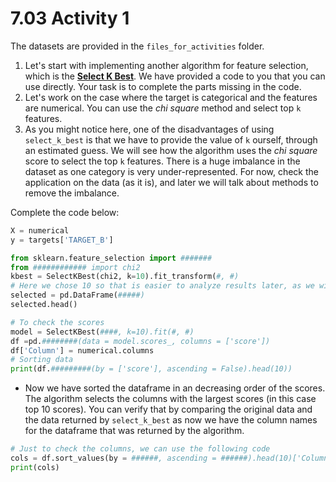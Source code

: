 # 7.03 Activity 1

The datasets are provided in the `files_for_activities` folder.

1. Let's start with implementing another algorithm for feature selection, which is the **[Select K Best](https://scikit-learn.org/stable/modules/generated/sklearn.feature_selection.SelectKBest.html)**. We have provided a code to you that you can use directly. Your task is to complete the parts missing in the code.
2. Let's work on the case where the target is categorical and the features are numerical. You can use the _chi square_ method and select top `k` features.
3. As you might notice here, one of the disadvantages of using `select_k_best` is that we have to provide the value of `k` ourself, through an estimated guess. We will see how the algorithm uses the _chi square_ score to select the top `k` features. There is a huge imbalance in the dataset as one category is very under-represented. For now, check the application on the data (as it is), and later we will talk about methods to remove the imbalance.

Complete the code below:

```python
X = numerical
y = targets['TARGET_B']

from sklearn.feature_selection import #######
from ############ import chi2
kbest = SelectKBest(chi2, k=10).fit_transform(#, #)
# Here we chose 10 so that is easier to analyze results later, as we will see
selected = pd.DataFrame(#####)
selected.head()

# To check the scores
model = SelectKBest(####, k=10).fit(#, #)
df =pd.########(data = model.scores_, columns = ['score'])
df['Column'] = numerical.columns
# Sorting data
print(df.#########(by = ['score'], ascending = False).head(10))
```

- Now we have sorted the dataframe in an decreasing order of the scores. The algorithm selects the columns with the largest scores (in this case top 10 scores). You can verify that by comparing the original data and the data returned by `select_k_best` as now we have the column names for the dataframe that was returned by the algorithm.

```python
# Just to check the columns, we can use the following code
cols = df.sort_values(by = ######, ascending = ######).head(10)['Column']
print(cols)
```
